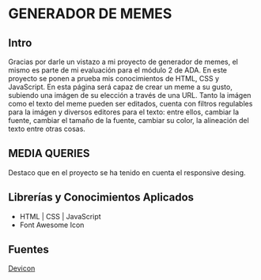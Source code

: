 # GENERADOR DE MEMES

## Intro

Gracias por darle un vistazo a mi proyecto de generador de memes, el mismo es parte de mi evaluación para el módulo 2 de ADA. En este proyecto se ponen a prueba mis conocimientos de HTML, CSS y JavaScript. En esta página será capaz de crear un meme a su gusto, subiendo una imágen de su elección a través de una URL. Tanto la imágen como el texto del meme pueden ser editados, cuenta con filtros regulables para la imágen y diversos editores para el texto: entre ellos, cambiar la fuente, cambiar el tamaño de la fuente, cambiar su color, la alineación del texto entre otras cosas.

## MEDIA QUERIES

Destaco que en el proyecto se ha tenido en cuenta el responsive desing.

## Librerías y Conocimientos Aplicados

* HTML | CSS | JavaScript
* Font Awesome Icon

## Fuentes

[Devicon](https://devicon.dev/)
